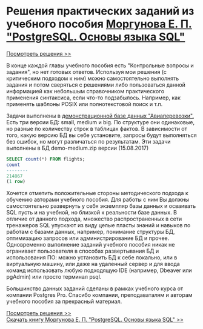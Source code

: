 # Решения практических заданий из учебного пособия [Моргунова Е. П. "PostgreSQL. Основы языка SQL"](https://postgrespro.ru/education/books/sqlprimer)

[Посмотреть решения >>](https://github.com/rubussta/sql-basics-course/blob/main/sql-basics.md)

В конце каждой главы учебного пособия есть "Контрольные вопросы и задания", но нет готовых ответов. Используя мои решения (с критическим подходом к ним) можно самостоятельно выполнять задания и потом сверяться с решениями либо пользоваться данной информацией как небольшым справочником практического применения синтаксиса, если что-то подзабылось. Например, как применять шаблоны POSIX или полнотекстовой поиск и т.п.

Задачи выполнены в [демонстрационной базе данных "Авиаперевозки".](https://postgrespro.ru/education/demodb) Есть три версии БД: small, medium и big. По структуре они одинаковые, но разные по количеству строк в таблицах фактов. В зависимости от того, какую версию БД вы себе установите, запросы будут выполняться без ошибок, но могут различаться по результатам. Эти задачи выполнены в БД demo-medium.zip версии (15.08.2017)

 ```sql
SELECT count(*) FROM flights;
 count
--------
 214867
(1 row)

```
Хочется отметить положительные стороны методического подхода к обучению авторами учебного пособия. Для работы с ним Вы должны самостоятельно развернуть у себя экземпляр базы данных и осваивать SQL пусть и на учебной, но близкой к реальности базе данных. В отличие от данного подхода, множество распространенных в сети тренажеров SQL упускают из виду целые пласты знаний и навыков по работам с базами данных, например, понимание структуры БД, оптимизацию запросов или администрирование БД и прочее. Одновременно выполнение заданий учебного пособия никак не огранивает пользователя в способах развертывания БД и использования ПО: можно установить БД к себе локально, или в виртуальную машину, или даже на удаленный сервер и для ввода команд использовать любую подходящую IDE (например, Dbeaver или pgAdmin) или просто терминал psql.

Большинство данных заданий сделаны в рамках учебного курса от компании Postgres Pro. Спасибо компании, преподаваталям и авторам учебного пособия за прекрасный материал.

[Посмотреть решения >>](https://github.com/rubussta/sql-basics-course/blob/main/sql-basics.md)  
[Скачать книгу Моргунова Е. П. "PostgreSQL. Основы языка SQL" >>](https://postgrespro.ru/education/books/sqlprimer)
